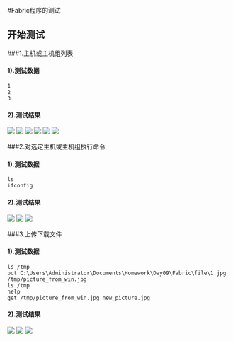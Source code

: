 #Fabric程序的测试

## 开始测试

###1.主机或主机组列表

#### 	1).测试数据

```
1
2
3
```


#### 	2).测试结果

![](test\test1.png)
![](test\test2.png)
![](test\test3.png)
![](test\test4.png)
![](test\test5.png)
![](test\test6.png)

###2.对选定主机或主机组执行命令

#### 	1).测试数据

```
ls
ifconfig
```


#### 	2).测试结果

![](test\test7.png)
![](test\test8.png)
![](test\test9.png)

###3.上传下载文件

#### 	1).测试数据

```
ls /tmp
put C:\Users\Administrator\Documents\Homework\Day09\Fabric\file\1.jpg /tmp/picture_from_win.jpg
ls /tmp
help
get /tmp/picture_from_win.jpg new_picture.jpg
```


#### 	2).测试结果

![](test\test10.png)
![](test\test11.png)
![](test\test12.png)
